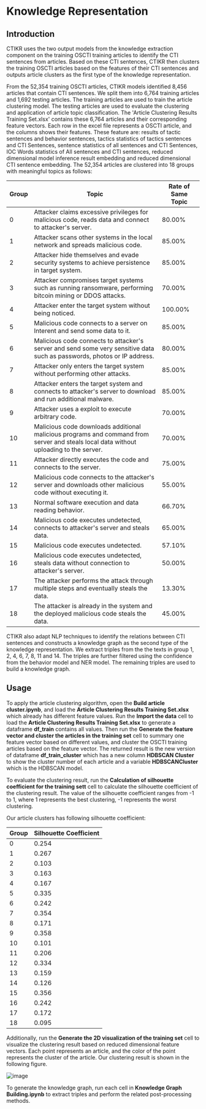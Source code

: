 # Knowledge Representation

## Introduction
CTIKR uses the two output models from the knowledge extraction component on the training OSCTI training articles to identify the CTI sentences from articles. Based on these CTI sentences, CTIKR then clusters the training OSCTI articles based on the features of their CTI sentences and outputs article clusters as the first type of the knowledge representation. 

From the 52,354 training OSCTI articles, CTIKR models identified 8,456 articles that contain CTI sentences. We split them into 6,764 training articles and 1,692 testing articles. The training articles are used to train the article clustering model. The testing articles are used to evaluate the clustering and application of article topic classification. The 'Article Clustering Results Training Set.xlsx' contains these 6,764 articles and their corresponding feature vectors. Each row in the excel file represents a OSCTI article, and the columns shows their features. These feature are: results of tactic sentences and behavior sentences, tactics statistics of tactics sentences and CTI Sentences, sentence statistics of all sentences and CTI Sentences, IOC Words statistics of All sentences and CTI sentences, reduced dimensional model inference result embedding and reduced dimensional CTI sentence embedding. The 52,354 articles are clustered into 18 groups with meaningful topics as follows:

| Group | Topic                                                                                                                                 | Rate of Same Topic |
|-------|---------------------------------------------------------------------------------------------------------------------------------------|--------------------|
| 0     | Attacker claims excessive privileges for malicious code, reads data and connect to attacker's server.                                 | 80.00%             |
| 1     | Attacker scans other systems in the local network and spreads malicious code.                                                         | 85.00%             |
| 2     | Attacker hide themselves and evade security systems to achieve persistence in target system.                                          | 85.00%             |
| 3     | Attacker compromises target systems such as running ransomware, performing bitcoin mining or DDOS attacks.                            | 70.00%             |
| 4     | Attacker enter the target system without being noticed.                                                                               | 100.00%            |
| 5     | Malicious code connects to a server on Interent and send some data to it.                                                             | 85.00%             |
| 6     | Malicious code connects to attacker's server and send some very sensitive data such as passwords, photos or IP address.               | 80.00%             |
| 7     | Attacker only enters the target system without performing other attacks.                                                              | 85.00%             |
| 8     | Attacker enters the target system and connects to attacker's server to download and run additional malware.                           | 85.00%             |
| 9     | Attacker uses a exploit to execute arbitrary code.                                                                                    | 70.00%             |
| 10    | Malicious code downloads additional malicious programs and command from server and steals local data without uploading to the server. | 70.00%             |
| 11    | Attacker directly executes the code and connects to the server.                                                                       | 75.00%             |
| 12    | Malicious code connects to the attacker's server and downloads other malicious code without executing it.                             | 55.00%             |
| 13    | Normal software execution and data reading behavior.                                                                                  | 66.70%             |
| 14    | Malicious code executes undetected, connects to attacker's server and steals data.                                                    | 65.00%             |
| 15    | Malicious code executes undetected.                                                                                                   | 57.10%             |
| 16    | Malicious code executes undetected, steals data without connection to attacker's server.                                              | 50.00%             |
| 17    | The attacker performs the attack through multiple steps and eventually steals the data.                                               | 13.30%             |
| 18    | The attacker is already in the system and the deployed malicious code steals the data.                                                | 45.00%             |

CTIKR also adapt NLP techniques to identify the relations between CTI sentences and constructs a knowledge graph as the second type of the knowledge representation. We extract triples from the the texts in group 1, 2, 4, 6, 7, 8, 11 and 14. The triples are further filtered using the confidence from the behavior model and NER model. The remaining triples are used to build a knowledge graph.  

## Usage
To apply the article clustering algorithm, open the **Build article cluster.ipynb**, and load the **Article Clustering Results Training Set.xlsx** which already has different feature values. Run the **Import the data** cell to load the **Article Clustering Results Training Set.xlsx** to generate a dataframe **df_train** contains all values. Then run the **Generate the feature vector and cluster the articles in the training set** cell to summary one feature vector based on different values, and cluster the OSCTI training articles based on the feature vector. The returned result is the new version of dataframe **df_train_cluster** which has a new column **HDBSCAN Cluster** to show the cluster number of each article and a variable **HDBSCANCluster** which is the HDBSCAN model.

To evaluate the clustering result, run the **Calculation of silhouette coefficient for the training sett** cell to calculate the silhouette coefficient of the clustering result. The value of the silhouette coefficient ranges from -1 to 1, where 1 represents the best clustering, -1 represents the worst clustering.

Our article clusters has following silhouette coefficient: 

| Group | Silhouette Coefficient |
|-------|------------------------|
| 0     | 0.254                  |
| 1     | 0.267                  |
| 2     | 0.103                  |
| 3     | 0.163                  |
| 4     | 0.167                  |
| 5     | 0.335                  |
| 6     | 0.242                  |
| 7     | 0.354                  |
| 8     | 0.171                  |
| 9     | 0.358                  |
| 10    | 0.101                  |
| 11    | 0.206                  |
| 12    | 0.334                  |
| 13    | 0.159                  |
| 14    | 0.126                  |
| 15    | 0.356                  |
| 16    | 0.242                  |
| 17    | 0.172                  |
| 18    | 0.095                  |

Additionally, run the **Generate the 2D visualization of the training set** cell to visualize the clustering result based on reduced dimensional feature vectors. Each point represents an article, and the color of the point represents the cluster of the article. Our clustering result is shown in the following figure.

![image](https://i.imgur.com/z8fkI6j.jpg)


To generate the knowledge graph, run each cell in **Knowledge Graph Building.ipynb** to extract triples and perform the related post-processing methods.

